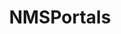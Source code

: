 ---
title: NMSPortals
crosslinks:
- NoMansSkyTheGame
- NMSCoordinateExchange
- NmsMindwarArchive
- nomanshigh
- NoMansSkyMods
- mylittlepony
- NMS_Zoology
- no_mans_sky
- chiliadmystery
---
